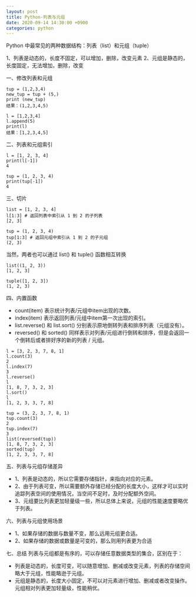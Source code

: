 ```yaml
---
layout: post
title: Python-列表与元组
date: 2020-09-14 14:30:00 +0900
categories: python
---
```

Python 中最常见的两种数据结构：列表（list）和元组（tuple）

1、列表是动态的，长度不固定，可以增加，删除，改变元素
2、元组是静态的，长度固定，无法增加，删除，改变

一、修改列表和元组
```
tup = (1,2,3,4)
new_tup = tup + (5,)
print (new_tup)
结果：(1,2,3,4,5)

l = [1,2,3,4]
l.append(5)
print(l)
结果：[1,2,3,4,5]
```

二、列表和元组索引
```-1 表示最后一个元素，-2 表示倒数第二个元素，以此类推。
l = [1, 2, 3, 4]
print(l[-1])
4

tup = (1, 2, 3, 4)
print(tup[-1])
4
```

三、切片
```
list = [1, 2, 3, 4]
l[1:3] # 返回列表中索引从 1 到 2 的子列表
[2, 3]

tup = (1, 2, 3, 4)
tup[1:3] # 返回元组中索引从 1 到 2 的子元组
(2, 3)
```

当然，两者也可以通过 list() 和 tuple() 函数相互转换
```
list((1, 2, 3))
[1, 2, 3]

tuple([1, 2, 3])
(1, 2, 3)
```

四、内置函数
* count(item)  表示统计列表/元组中item出现的次数。
* index(item)  表示返回列表/元组中item第一次出现的索引。
* list.reverse() 和 list.sort() 分别表示原地倒转列表和排序列表（元组没有）。
* reversed() 和 sorted() 同样表示对列表/元组进行倒转和排序，但是会返回一个倒转后或者排好序的新的列表 / 元组。
```
l = [3, 2, 3, 7, 8, 1]
l.count(3)
2
l.index(7)
3
l.reverse()
l
[1, 8, 7, 3, 2, 3]
l.sort()
l
[1, 2, 3, 3, 7, 8]

tup = (3, 2, 3, 7, 8, 1)
tup.count(3)
2
tup.index(7)
3
list(reversed(tup))
[1, 8, 7, 3, 2, 3]
sorted(tup)
[1, 2, 3, 3, 7, 8]

```

五、列表与元组存储差异
* 1、列表是动态的，所以它需要存储指针，来指向对应的元素。
* 2、由于列表可变，所以需要额外存储已经分配的长度大小，这样才可以实时追踪列表空间的使用情况，当空间不足时，及时分配额外空间。
* 3、元组要比列表更加轻量级一些，所以总体上来说，元组的性能速度要略优于列表。

六、列表与元组使用场景
* 1、如果存储的数据与数量不变，那么远用元组更合适。
* 2、如果存储的数据或数量是可变的，那么则用列表更为合适

七、总结
列表与元组都是有序的，可以存储任意数据类型的集合，区别在于：
* 列表是动态的，长度可变，可以随意增加、删减或改变元素，列表的存储空间略大于元组，性能略逊于元组。
* 元组是静态的，长度大小固定，不可以对元素进行增加、删减或者改变操作。元组相对列表更加轻量级，性能稍优。

